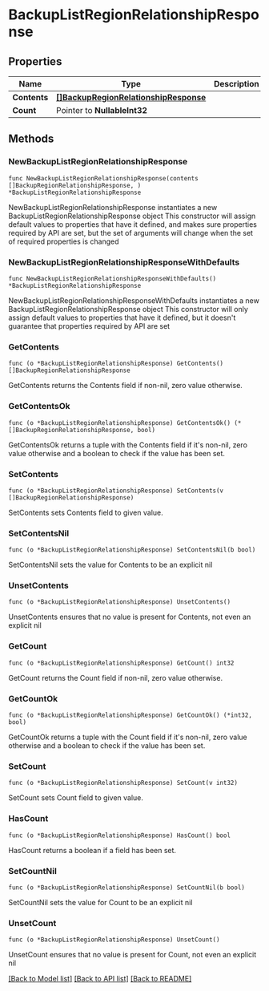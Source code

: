 # BackupListRegionRelationshipResponse

## Properties

Name | Type | Description | Notes
------------ | ------------- | ------------- | -------------
**Contents** | [**[]BackupRegionRelationshipResponse**](BackupRegionRelationshipResponse.md) |  | 
**Count** | Pointer to **NullableInt32** |  | [optional] 

## Methods

### NewBackupListRegionRelationshipResponse

`func NewBackupListRegionRelationshipResponse(contents []BackupRegionRelationshipResponse, ) *BackupListRegionRelationshipResponse`

NewBackupListRegionRelationshipResponse instantiates a new BackupListRegionRelationshipResponse object
This constructor will assign default values to properties that have it defined,
and makes sure properties required by API are set, but the set of arguments
will change when the set of required properties is changed

### NewBackupListRegionRelationshipResponseWithDefaults

`func NewBackupListRegionRelationshipResponseWithDefaults() *BackupListRegionRelationshipResponse`

NewBackupListRegionRelationshipResponseWithDefaults instantiates a new BackupListRegionRelationshipResponse object
This constructor will only assign default values to properties that have it defined,
but it doesn't guarantee that properties required by API are set

### GetContents

`func (o *BackupListRegionRelationshipResponse) GetContents() []BackupRegionRelationshipResponse`

GetContents returns the Contents field if non-nil, zero value otherwise.

### GetContentsOk

`func (o *BackupListRegionRelationshipResponse) GetContentsOk() (*[]BackupRegionRelationshipResponse, bool)`

GetContentsOk returns a tuple with the Contents field if it's non-nil, zero value otherwise
and a boolean to check if the value has been set.

### SetContents

`func (o *BackupListRegionRelationshipResponse) SetContents(v []BackupRegionRelationshipResponse)`

SetContents sets Contents field to given value.


### SetContentsNil

`func (o *BackupListRegionRelationshipResponse) SetContentsNil(b bool)`

 SetContentsNil sets the value for Contents to be an explicit nil

### UnsetContents
`func (o *BackupListRegionRelationshipResponse) UnsetContents()`

UnsetContents ensures that no value is present for Contents, not even an explicit nil
### GetCount

`func (o *BackupListRegionRelationshipResponse) GetCount() int32`

GetCount returns the Count field if non-nil, zero value otherwise.

### GetCountOk

`func (o *BackupListRegionRelationshipResponse) GetCountOk() (*int32, bool)`

GetCountOk returns a tuple with the Count field if it's non-nil, zero value otherwise
and a boolean to check if the value has been set.

### SetCount

`func (o *BackupListRegionRelationshipResponse) SetCount(v int32)`

SetCount sets Count field to given value.

### HasCount

`func (o *BackupListRegionRelationshipResponse) HasCount() bool`

HasCount returns a boolean if a field has been set.

### SetCountNil

`func (o *BackupListRegionRelationshipResponse) SetCountNil(b bool)`

 SetCountNil sets the value for Count to be an explicit nil

### UnsetCount
`func (o *BackupListRegionRelationshipResponse) UnsetCount()`

UnsetCount ensures that no value is present for Count, not even an explicit nil

[[Back to Model list]](../README.md#documentation-for-models) [[Back to API list]](../README.md#documentation-for-api-endpoints) [[Back to README]](../README.md)


